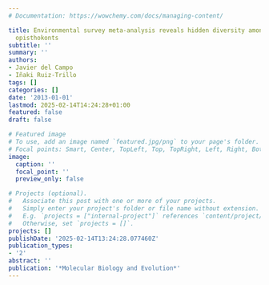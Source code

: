 ```yaml
---
# Documentation: https://wowchemy.com/docs/managing-content/

title: Environmental survey meta-analysis reveals hidden diversity among unicellular
  opisthokonts
subtitle: ''
summary: ''
authors:
- Javier del Campo
- Iñaki Ruiz-Trillo
tags: []
categories: []
date: '2013-01-01'
lastmod: 2025-02-14T14:24:28+01:00
featured: false
draft: false

# Featured image
# To use, add an image named `featured.jpg/png` to your page's folder.
# Focal points: Smart, Center, TopLeft, Top, TopRight, Left, Right, BottomLeft, Bottom, BottomRight.
image:
  caption: ''
  focal_point: ''
  preview_only: false

# Projects (optional).
#   Associate this post with one or more of your projects.
#   Simply enter your project's folder or file name without extension.
#   E.g. `projects = ["internal-project"]` references `content/project/deep-learning/index.md`.
#   Otherwise, set `projects = []`.
projects: []
publishDate: '2025-02-14T13:24:28.077460Z'
publication_types:
- '2'
abstract: ''
publication: '*Molecular Biology and Evolution*'
---
```

